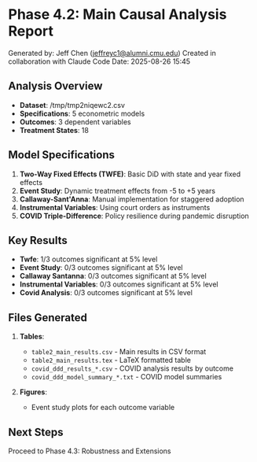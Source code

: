 # Phase 4.2: Main Causal Analysis Report

Generated by: Jeff Chen (jeffreyc1@alumni.cmu.edu)
Created in collaboration with Claude Code
Date: 2025-08-26 15:45

## Analysis Overview

- **Dataset**: /tmp/tmp2niqewc2.csv
- **Specifications**: 5 econometric models
- **Outcomes**: 3 dependent variables
- **Treatment States**: 18

## Model Specifications

1. **Two-Way Fixed Effects (TWFE)**: Basic DiD with state and year fixed effects
2. **Event Study**: Dynamic treatment effects from -5 to +5 years
3. **Callaway-Sant'Anna**: Manual implementation for staggered adoption
4. **Instrumental Variables**: Using court orders as instruments
5. **COVID Triple-Difference**: Policy resilience during pandemic disruption

## Key Results

- **Twfe**: 1/3 outcomes significant at 5% level
- **Event Study**: 0/3 outcomes significant at 5% level
- **Callaway Santanna**: 0/3 outcomes significant at 5% level
- **Instrumental Variables**: 0/3 outcomes significant at 5% level
- **Covid Analysis**: 0/3 outcomes significant at 5% level

## Files Generated

1. **Tables**:
   - `table2_main_results.csv` - Main results in CSV format
   - `table2_main_results.tex` - LaTeX formatted table
   - `covid_ddd_results_*.csv` - COVID analysis results by outcome
   - `covid_ddd_model_summary_*.txt` - COVID model summaries

2. **Figures**:
   - Event study plots for each outcome variable

## Next Steps

Proceed to Phase 4.3: Robustness and Extensions
